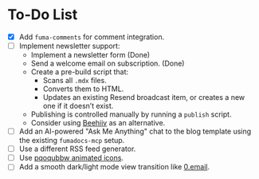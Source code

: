 # To-Do List

- [x] Add `fuma-comments` for comment integration.
- [ ] Implement newsletter support:
  - Implement a newsletter form (Done)
  - Send a welcome email on subscription. (Done)
  - Create a pre-build script that:
    - Scans all `.mdx` files.
    - Converts them to HTML.
    - Updates an existing Resend broadcast item, or creates a new one if it doesn’t exist.
  - Publishing is controlled manually by running a `publish` script.
  - Consider using [Beehiiv](https://www.beehiiv.com/) as an alternative.
- [ ] Add an AI-powered "Ask Me Anything" chat to the blog template using the existing `fumadocs-mcp` setup.
- [ ] Use a different RSS feed generator.
- [ ] Use [pqoqubbw animated icons](https://icons.pqoqubbw.dev/).
- [ ] Add a smooth dark/light mode view transition like [0.email](https://0.email).